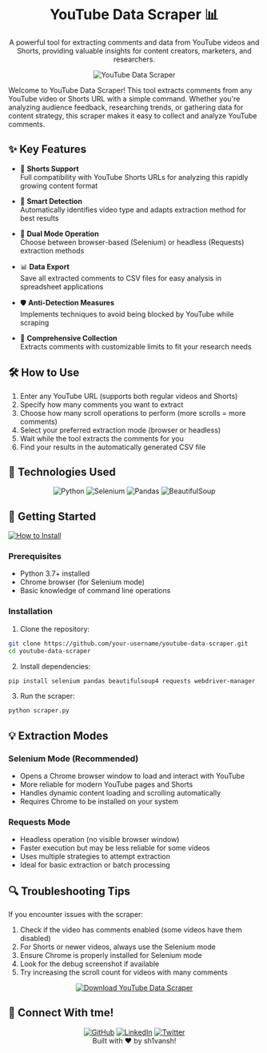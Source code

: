<a name="readme-top"></a>

<div align="center">
  <h1>YouTube Data Scraper 📊</h1>
  <p>A powerful tool for extracting comments and data from YouTube videos and Shorts, providing valuable insights for content creators, marketers, and researchers.</p>
  
  <img src="https://img.shields.io/badge/YouTube-Data_Scraper-FF0000?style=for-the-badge&logo=youtube&logoColor=white" alt="YouTube Data Scraper">
  
</div>

Welcome to YouTube Data Scraper! This tool extracts comments from any YouTube video or Shorts URL with a simple command. Whether you're analyzing audience feedback, researching trends, or gathering data for content strategy, this scraper makes it easy to collect and analyze YouTube comments.

## ✨ Key Features

* 📱 **Shorts Support**
  </br>Full compatibility with YouTube Shorts URLs for analyzing this rapidly growing content format

* 🧠 **Smart Detection**
  </br>Automatically identifies video type and adapts extraction method for best results

* 🔄 **Dual Mode Operation**
  </br>Choose between browser-based (Selenium) or headless (Requests) extraction methods

* 📊 **Data Export**
  </br>Save all extracted comments to CSV files for easy analysis in spreadsheet applications

* 🛡️ **Anti-Detection Measures**
  </br>Implements techniques to avoid being blocked by YouTube while scraping

* 📝 **Comprehensive Collection**
  </br>Extracts comments with customizable limits to fit your research needs

## 🛠️ How to Use

1. Enter any YouTube URL (supports both regular videos and Shorts)
2. Specify how many comments you want to extract
3. Choose how many scroll operations to perform (more scrolls = more comments)
4. Select your preferred extraction mode (browser or headless)
5. Wait while the tool extracts the comments for you
6. Find your results in the automatically generated CSV file

## 🔧 Technologies Used

<div align="center">
  <img src="https://img.shields.io/badge/Python-3776AB?style=for-the-badge&logo=python&logoColor=white" alt="Python">
  <img src="https://img.shields.io/badge/Selenium-43B02A?style=for-the-badge&logo=selenium&logoColor=white" alt="Selenium">
  <img src="https://img.shields.io/badge/Pandas-150458?style=for-the-badge&logo=pandas&logoColor=white" alt="Pandas">
  <img src="https://img.shields.io/badge/BeautifulSoup-66595C?style=for-the-badge&logo=html5&logoColor=white" alt="BeautifulSoup">
</div>

## 🚀 Getting Started

  <a href="#-getting-started"><img src="https://img.shields.io/badge/🔧%20How%20to%20Install-808080?style=for-the-badge" alt="How to Install"></a>
  
### Prerequisites
- Python 3.7+ installed
- Chrome browser (for Selenium mode)
- Basic knowledge of command line operations

### Installation
1. Clone the repository:
```bash
git clone https://github.com/your-username/youtube-data-scraper.git
cd youtube-data-scraper
```

2. Install dependencies:
```bash
pip install selenium pandas beautifulsoup4 requests webdriver-manager
```

3. Run the scraper:
```bash
python scraper.py
```

## 💡 Extraction Modes

### Selenium Mode (Recommended)
- Opens a Chrome browser window to load and interact with YouTube
- More reliable for modern YouTube pages and Shorts
- Handles dynamic content loading and scrolling automatically
- Requires Chrome to be installed on your system

### Requests Mode
- Headless operation (no visible browser window)
- Faster execution but may be less reliable for some videos
- Uses multiple strategies to attempt extraction
- Ideal for basic extraction or batch processing

## 🔍 Troubleshooting Tips

If you encounter issues with the scraper:

1. Check if the video has comments enabled (some videos have them disabled)
2. For Shorts or newer videos, always use the Selenium mode
3. Ensure Chrome is properly installed for Selenium mode
4. Look for the debug screenshot if available
5. Try increasing the scroll count for videos with many comments

<div align="center">
  <a href="https://github.com/ShiiiivanshSingh/Youtube-Data-Scraper"><img src="https://img.shields.io/badge/📊%20Download%20YouTube%20Data%20Scraper-4285F4?style=for-the-badge" alt="Download YouTube Data Scraper"></a>
</div>

## 🔗 Connect With tme!

<div align="center">
  <a href="https://github.com/ShiiiivanshSingh"><img src="https://img.shields.io/badge/GitHub-100000?style=for-the-badge&logo=github&logoColor=white" alt="GitHub"></a>
  <a href="https://www.linkedin.com/in/shivansh-pratap-singh-23b3b92b1"><img src="https://img.shields.io/badge/LinkedIn-0077B5?style=for-the-badge&logo=linkedin&logoColor=white" alt="LinkedIn"></a>
  <a href="https://x.com/de_mirage_fan"><img src="https://img.shields.io/badge/Twitter-1DA1F2?style=for-the-badge&logo=twitter&logoColor=white" alt="Twitter"></a>
</div>


<div align="center">
  Built with ♥️ by sh1vansh!
</div>

